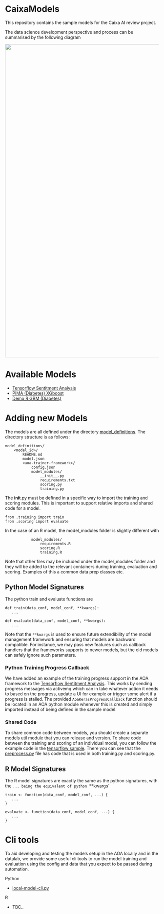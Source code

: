 # CaixaModels

This repository contains the sample models for the Caixa AI review project.

The data science development perspective and process can be summarised by the following diagram

<center><img src="./images/ds-perspective.png" style="width: 1024px"/></center>

# Available Models

- [Tensorflow Sentitment Analysis](./model_definitions/74eca506-e967-48f1-92ad-fb217b07e181/DOCKER_GENERIC_RAW/)
- [PIMA (Diabetes) XGboost](./model_definitions/03c9a01f-bd46-4e7c-9a60-4282039094e6/DOCKER_GENERIC_RAW)
- [Demo R GBM (Diabetes)](./model_definitions/bf6a52b2-b595-4358-ac4f-24fb41a85c45/DOCKER_GENERIC_RAW)

# Adding new Models

The models are all defined under the directory [model_definitions](./model_definitions). The directory structure is as follows:

    model_definitions/
        <model_id>/
            README.md
            model.json
            <aoa-trainer-framework>/
                config.json
                model_modules/
                    __init__.py
                    requirements.txt
                    scoring.py
                    training.py

The __init__.py must be defined in a specific way to import the training and scoring modules. This is important to support relative imports and shared code for a model.

    from .training import train
    from .scoring import evaluate
                
In the case of an R model, the model_modules folder is slightly different with

                model_modules/
                    requirements.R
                    scoring.R
                    training.R

Note that other files may be included under the model_modules folder and they will be added to the relevant containers during training, evaluation and scoring. Examples of this a common data prep classes etc.

## Python Model Signatures

The python train and evaluate functions are 

    def train(data_conf, model_conf, **kwargs):
       ...
       
    def evaluate(data_conf, model_conf, **kwargs):
       ...

Note that the `**kwargs` is used to ensure future extendibility of the model management framework and ensuring that models are backward compatible. For instance, we may pass new features such as callback handlers that the frameworks supports to newer models, but the old models can safely ignore such parameters.

### Python Training Progress Callback

We have added an example of the training progress support in the AOA framework to the [Tensorflow Sentitment Analysis](./model_definitions/74eca506-e967-48f1-92ad-fb217b07e181/DOCKER_GENERIC_RAW/model_modules/training.py). This works by sending progress messages via activemq which can in take whatever action it needs to based on the progress, update a UI for example or trigger some alert if a progress is stalled. The provided `AoaKerasProgressCallback` function should be located in an AOA python module whenever this is created and simply imported instead of being defined in the sample model.

### Shared Code

To share common code between models, you should create a separate models util module that you can release and version. To share code between the training and scoring of an individual model, you can follow the example code in the [tensorflow sample](./model_definitions/74eca506-e967-48f1-92ad-fb217b07e181/DOCKER_GENERIC_RAW/model_modules). There you can see that the [preprocess.py](./model_definitions/74eca506-e967-48f1-92ad-fb217b07e181/DOCKER_GENERIC_RAW/model_modules/preprocess.py) file has code that is used in both training.py and scoring.py. 


## R Model Signatures

The R model signatures are exactly the same as the python signatures, with the `... being the equivalent of python `**kwargs`

    train <- function(data_conf, model_conf, ...) {
       ...
    }
    
    evaluate <- function(data_conf, model_conf, ...) {
       ...
    }

# Cli tools

To aid developing and testing the models setup in the AOA locally and in the datalab, we provide some useful cli tools to 
run the model training and evaluation using the config and data that you expect to be passed during automation.

Python
 - [local-model-cli.py](./cli/local-model-cli.py)

R
 - TBC..
